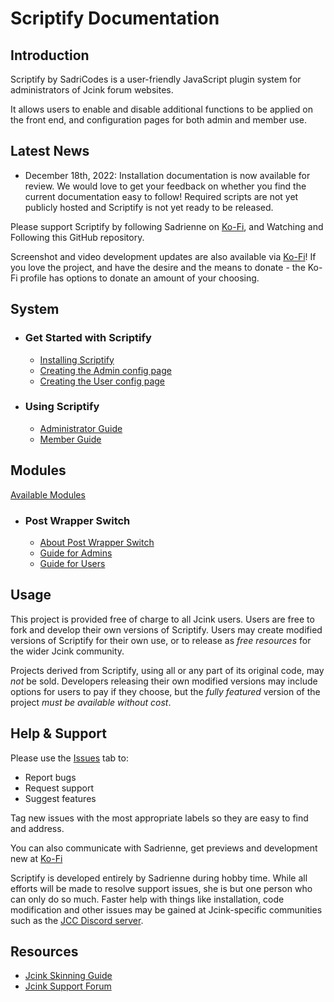 # Scriptify Documentation

## Introduction

Scriptify by SadriCodes is a user-friendly JavaScript plugin system for administrators of Jcink forum websites.

It allows users to enable and disable additional functions to be applied on the front end, and configuration pages for both admin and member use.

## Latest News

- December 18th, 2022: Installation documentation is now available for review. We would love to get your feedback on whether you find the current documentation easy to follow! Required scripts are not yet publicly hosted and Scriptify is not yet ready to be released.

Please support Scriptify by following Sadrienne on [Ko-Fi](https://ko-fi.com/sadricodes), and Watching and Following this GitHub repository.

Screenshot and video development updates are also available via [Ko-Fi](https://ko-fi.com/sadricodes)! If you love the project, and have the desire and the means to donate - the Ko-Fi profile has options to donate an amount of your choosing.

## System

- ### Get Started with Scriptify

  - [Installing Scriptify](./documentation/installing.md)
  - [Creating the Admin config page](./documentation/installing.md)
  - [Creating the User config page](./documentation/installing.md)

- ### Using Scriptify
  - [Administrator Guide](./documentation//adminguide.md)
  - [Member Guide](./documentation//memberguide.md)

## Modules

[Available Modules](./documentation/moduleList.md)

- ### Post Wrapper Switch
  - [About Post Wrapper Switch](./documentation//moduleGuides/wrapperSwitch/wrapperSwitch.md)
  - [Guide for Admins](./documentation//moduleGuides/wrapperSwitch/wrapperSwitchAdmin.md)
  - [Guide for Users](./documentation//moduleGuides/wrapperSwitch/wrapperSwitchUser.md)

## Usage

This project is provided free of charge to all Jcink users. Users are free to fork and develop their own versions of Scriptify. Users may create modified versions of Scriptify for their own use, or to release as _free resources_ for the wider Jcink community.

Projects derived from Scriptify, using all or any part of its original code, may _not_ be sold. Developers releasing their own modified versions may include options for users to pay if they choose, but the _fully featured_ version of the project _must be available without cost_.

## Help & Support

Please use the [Issues](https://github.com/sadricodes/scriptify/issues) tab to:

- Report bugs
- Request support
- Suggest features

Tag new issues with the most appropriate labels so they are easy to find and address.

You can also communicate with Sadrienne, get previews and development new at [Ko-Fi](https://ko-fi.com/sadricodes)

Scriptify is developed entirely by Sadrienne during hobby time. While all efforts will be made to resolve support issues, she is but one person who can only do so much. Faster help with things like installation, code modification and other issues may be gained at Jcink-specific communities such as the [JCC Discord server](https://discord.gg/EZETyUc).

## Resources

- [Jcink Skinning Guide](https://jcink.com/main/wiki/jfb-skinning)
- [Jcink Support Forum](https://forum.jcink.com/index.php?)
